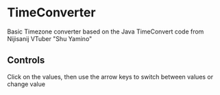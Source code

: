 # TimeConverter
Basic Timezone converter based on the Java TimeConvert code from Nijisanij VTuber "Shu Yamino"

## Controls
Click on the values, then use the arrow keys to switch between values or change value
